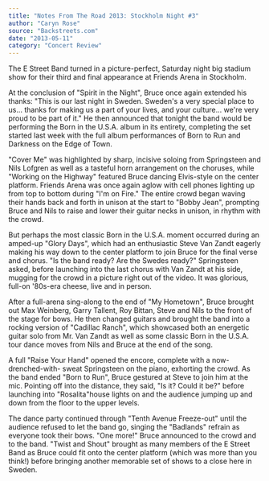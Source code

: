 ```yaml
---
title: "Notes From The Road 2013: Stockholm Night #3"
author: "Caryn Rose"
source: "Backstreets.com"
date: "2013-05-11"
category: "Concert Review"
---
```


The E Street Band turned in a picture-perfect, Saturday night big stadium show for their third and final appearance at Friends Arena in Stockholm.

At the conclusion of "Spirit in the Night", Bruce once again extended his thanks: "This is our last night in Sweden. Sweden's a very special place to us... thanks for making us a part of your lives, and your culture... we're very proud to be part of it." He then announced that tonight the band would be performing the Born in the U.S.A. album in its entirety, completing the set started last week with the full album performances of Born to Run and Darkness on the Edge of Town.

"Cover Me" was highlighted by sharp, incisive soloing from Springsteen and Nils Lofgren as well as a tasteful horn arrangement on the choruses, while "Working on the Highway" featured Bruce dancing Elvis-style on the center platform. Friends Arena was once again aglow with cell phones lighting up from top to bottom during "I'm on Fire." The entire crowd began waving their hands back and forth in unison at the start to "Bobby Jean", prompting Bruce and Nils to raise and lower their guitar necks in unison, in rhythm with the crowd.

But perhaps the most classic Born in the U.S.A. moment occurred during an amped-up "Glory Days", which had an enthusiastic Steve Van Zandt eagerly making his way down to the center platform to join Bruce for the final verse and chorus. "Is the band ready? Are the Swedes ready?" Springsteen asked, before launching into the last chorus with Van Zandt at his side, mugging for the crowd in a picture right out of the video. It was glorious, full-on '80s-era cheese, live and in person.

After a full-arena sing-along to the end of "My Hometown", Bruce brought out Max Weinberg, Garry Tallent, Roy Bittan, Steve and Nils to the front of the stage for bows. He then changed guitars and brought the band into a rocking version of "Cadillac Ranch", which showcased both an energetic guitar solo from Mr. Van Zandt as well as some classic Born in the U.S.A. tour dance moves from Nils and Bruce at the end of the song.

A full "Raise Your Hand" opened the encore, complete with a now-drenched-with- sweat Springsteen on the piano, exhorting the crowd. As the band ended "Born to Run", Bruce gestured at Steve to join him at the mic. Pointing off into the distance, they said, "Is it? Could it be?" before launching into "Rosalita"house lights on and the audience jumping up and down from the floor to the upper levels.

The dance party continued through "Tenth Avenue Freeze-out" until the audience refused to let the band go, singing the "Badlands" refrain as everyone took their bows. "One more!" Bruce announced to the crowd and to the band. "Twist and Shout" brought as many members of the E Street Band as Bruce could fit onto the center platform (which was more than you think!) before bringing another memorable set of shows to a close here in Sweden.